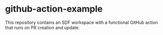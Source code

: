 # github-action-example
This repository contains an SDF workspace with a functional GitHub action that runs on PR creation and update.
